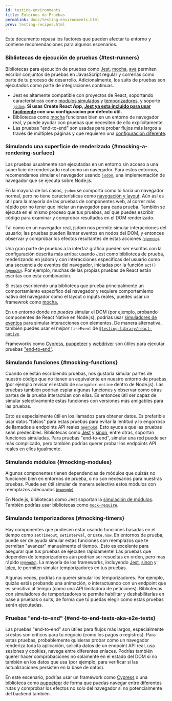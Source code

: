```yaml
---
id: testing-environments
title: Entornos de Pruebas
permalink: docs/testing-environments.html
prev: testing-recipes.html
---
```


<!-- This document is intended for folks who are comfortable with JavaScript, and have probably written tests with it. It acts as a reference for the differences in testing environments for React components, and how those differences affect the tests that they write. This document also assumes a slant towards web-based react-dom components, but has notes for other renderers. -->

Este documento repasa los factores que pueden afectar tu entorno y contiene recomendaciones para algunos escenarios.

### Bibliotecas de ejecución de pruebas {#test-runners}

Bibliotecas para ejecución de pruebas como [Jest](https://jestjs.io/), [mocha](https://mochajs.org/), [ava](https://github.com/avajs/ava) permiten escribir conjuntos de pruebas en JavasScript regular y correrlas como parte de tu proceso de desarrollo. Adicionalmente, los suits de pruebas son ejecutados como parte de integraciones continuas.

- Jest es altamente compatible con proyectos de React, soportando características como [modulos simulados](#mocking-modules) y [temporizadores](#mocking-timers), y soporte [`jsdom`](#mocking-a-rendering-surface). **Si usas Create React App, [Jest ya esta incluido para usar fácilmente](https://facebook.github.io/create-react-app/docs/running-tests) con una configuracion por defecto útil.**
- Bibliotecas como [mocha](https://mochajs.org/#running-mocha-in-the-browser) funcionan bien en un entorno de navegador real, y puede ayudar con pruebas que necesiten de ello explícitamente.
- Las pruebas "end-to-end" son usadas para probar flujos más largos a través de múltiples páginas y que requieren una [configuración diferente](#end-to-end-tests-aka-e2e-tests).

### Simulando una superficie de renderizado {#mocking-a-rendering-surface}

Las pruebas usualmente son ejecutadas en un entorno sin acceso a una superficie de renderizado real como un navegador. Para estos entornos, recomendamos simular el navegador usando [`jsdom`](https://github.com/jsdom/jsdom), una implementación de navegador que se ejecuta sobre Node.js.

En la mayoría de los casos, `jsdom` se comporta como lo haría un navegador normal, pero no tiene características como [navegación y layout](https://github.com/jsdom/jsdom#unimplemented-parts-of-the-web-platform). Aún así es útil para la mayoría de las pruebas de componentes web, al correr más rápido por no tener que iniciar un navegador para cada prueba. También se ejecuta en el mismo proceso que tus pruebas, así que puedes escribir código para examinar y comprobar resultados en el DOM renderizado.

Tal como en un navegador real, jsdom nos permite simular interacciones del usuario; las pruebas pueden llamar eventos en nodos del DOM, y entonces observar y comprobar los efectos resultantes de estas acciones [<small>(ejemplo)</small>](/docs/testing-recipes.html#events).

Una gran parte de pruebas a la interfaz gráfica pueden ser escritas con la configuración descrita más arriba: usando Jest como biblioteca de prueba, renderizando en jsdom y con interacciones especificas del usuario como una secuencia de eventos del navegador, iniciadas por la función `act()` [<small>(ejemplo)</small>](/docs/testing-recipes.html). Por ejemplo, muchas de las propias pruebas de React están escritas con esta combinación.

Si estas escribiendo una biblioteca que prueba principalmente un comportamiento específico del navegador y requiere comportamiento nativo del navegador como el layout o inputs reales, puedes usar un framewrok como [mocha.](https://mochajs.org/)

En un entorno donde _no puedes_ simular el DOM (por ejemplo, probando componentes de React Native en Node.js), podrías usar [simuladores de eventos](https://reactjs.org/docs/test-utils.html#simulate) para simular interacciones con elementos. De manera alternativa, también puedes usar el _helper_ `fireEvent` de [`@testing-library/react-native`](https://testing-library.com/docs/native-testing-library).

Frameworks como [Cypress](https://www.cypress.io/), [puppeteer](https://github.com/GoogleChrome/puppeteer) y [webdriver](https://www.seleniumhq.org/projects/webdriver/) son útiles para ejecutar pruebas ["end-to-end"](#end-to-end-tests-aka-e2e-tests).

### Simulando funciones {#mocking-functions}

Cuando se están escribiendo pruebas, nos gustaría simular partes de nuestro código que no tienen un equivalente en nuestro entorno de pruebas (por ejemplo revisar el estado de `navigator.onLine` dentro de Node.js). Las pruebas también podrían espiar algunas funciones y observar como otras partes de la prueba interactúan con ellas. Es entonces útil ser capaz de simular selectivamente estas funciones con versiones más amigables para las pruebas.

Esto es especialmente útil en los llamados para obtener datos. Es preferible usar datos "falsos" para estas pruebas para evitar la lentitud y lo engorroso de llamados a endpoints API reales [<small>(ejemplo)</small>](/docs/testing-recipes.html#data-fetching). Esto ayuda a que las pruebas sean predecibles. Bibliotecas como [Jest](https://jestjs.io/) y [sinon](https://sinonjs.org/), entre otras, soportan funciones simuladas. Para pruebas "end-to-end", simular una red puede ser más complicado, pero también podrías querer probar los endpoints API reales en ellos igualmente.

### Simulando módulos {#mocking-modules}

Algunos componentes tienen dependencias de módulos que quizás no funcionen bien en entornos de prueba, o no son necesarios para nuestras pruebas. Puede ser útil simular de manera selectiva estos módulos con reemplazos adecuados [<small>(example)</small>](/docs/testing-recipes.html#mocking-modules).

En Node.js, bibliotecas como Jest soportan la [simulación de módulos](https://jestjs.io/docs/en/manual-mocks). También podrías usar bibliotecas como [`mock-require`](https://www.npmjs.com/package/mock-require).

### Simulando temporizadores {#mocking-timers}

Hay componentes que pudiesen estar usando funciones basadas en el tiempo como `setTimeout`, `setInterval`, or `Date.now`. En entornos de prueba, puede ser de ayuda simular estas funciones con reemplazos que te permitan "avanzar" manualmente el tiempo. ¡Esto es excelente para asegurar que tus pruebas se ejecuten rápidamente! Las pruebas que dependen de temporizadores aún podrian ser resueltas en orden, pero mas rápido [<small>(ejemplo)</small>](/docs/testing-recipes.html#timers). La mayoría de los frameworks, incluyendo [Jest](https://jestjs.io/docs/en/timer-mocks), [sinon](https://sinonjs.org/releases/v7.3.2/fake-timers/) y [lolex](https://github.com/sinonjs/lolex), te permiten simular temporizadores en tus pruebas.

Algunas veces, podrías no querer simular los temporizadores. Por ejemplo, quizás estás probando una animación, o interactuando con un endpoint que es sensitivo al tiempo (como una API limitadora de peticiones). Bibliotecas con simuladores de temporizadores te permite habilitar y deshabilitarlas en base a pruebas o suits, de forma que tú puedas elegir como estas pruebas serán ejecutadas.

### Pruebas "end-to-end" {#end-to-end-tests-aka-e2e-tests}

Las pruebas "end-to-end" son útiles para flujos más largos, especialmente si estos son críticos para tu negocio (como los pagos o registros). Para estas pruebas, probablemente quisieras probar como un navegador renderiza toda la aplicación, solicita datos de un endpoint API real, usa sesiones y cookies, navega entre diferentes enlaces. Podrías también querer hacer comprobaciones no solamente en el estado del DOM si no también en los datos que usa (por ejemplo, para verificar si las actualizaciones persisten en la base de datos).

En este escenario, podrías usar un framework como [Cypress](https://www.cypress.io/) o una biblioteca como [puppeteer](https://github.com/GoogleChrome/puppeteer) de forma que puedas navegar entre diferentes rutas y comprobar los efectos no solo del navegador si no potencialmente del backend también.
